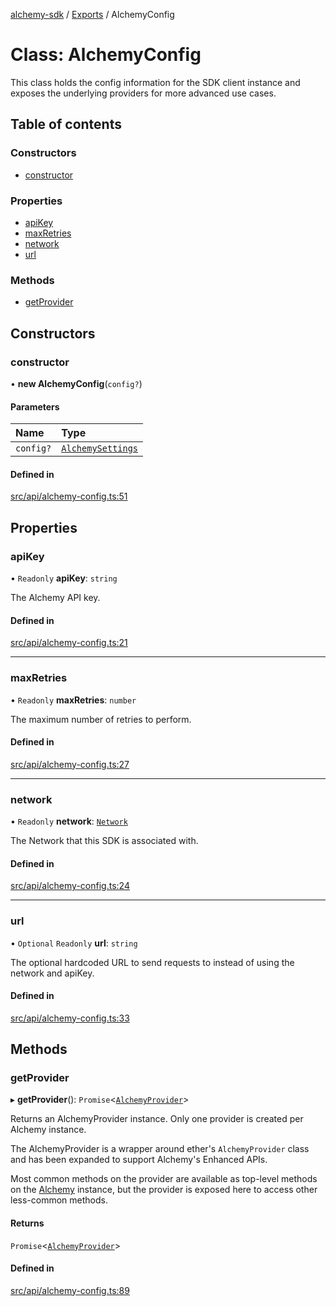 [alchemy-sdk](../README.md) / [Exports](../modules.md) / AlchemyConfig

# Class: AlchemyConfig

This class holds the config information for the SDK client instance and
exposes the underlying providers for more advanced use cases.

## Table of contents

### Constructors

- [constructor](AlchemyConfig.md#constructor)

### Properties

- [apiKey](AlchemyConfig.md#apikey)
- [maxRetries](AlchemyConfig.md#maxretries)
- [network](AlchemyConfig.md#network)
- [url](AlchemyConfig.md#url)

### Methods

- [getProvider](AlchemyConfig.md#getprovider)

## Constructors

### constructor

• **new AlchemyConfig**(`config?`)

#### Parameters

| Name | Type |
| :------ | :------ |
| `config?` | [`AlchemySettings`](../interfaces/AlchemySettings.md) |

#### Defined in

[src/api/alchemy-config.ts:51](https://github.com/alchemyplatform/alchemy-sdk-js/blob/5944626/src/api/alchemy-config.ts#L51)

## Properties

### apiKey

• `Readonly` **apiKey**: `string`

The Alchemy API key.

#### Defined in

[src/api/alchemy-config.ts:21](https://github.com/alchemyplatform/alchemy-sdk-js/blob/5944626/src/api/alchemy-config.ts#L21)

___

### maxRetries

• `Readonly` **maxRetries**: `number`

The maximum number of retries to perform.

#### Defined in

[src/api/alchemy-config.ts:27](https://github.com/alchemyplatform/alchemy-sdk-js/blob/5944626/src/api/alchemy-config.ts#L27)

___

### network

• `Readonly` **network**: [`Network`](../enums/Network.md)

The Network that this SDK is associated with.

#### Defined in

[src/api/alchemy-config.ts:24](https://github.com/alchemyplatform/alchemy-sdk-js/blob/5944626/src/api/alchemy-config.ts#L24)

___

### url

• `Optional` `Readonly` **url**: `string`

The optional hardcoded URL to send requests to instead of using the network
and apiKey.

#### Defined in

[src/api/alchemy-config.ts:33](https://github.com/alchemyplatform/alchemy-sdk-js/blob/5944626/src/api/alchemy-config.ts#L33)

## Methods

### getProvider

▸ **getProvider**(): `Promise`<[`AlchemyProvider`](AlchemyProvider.md)\>

Returns an AlchemyProvider instance. Only one provider is created per
Alchemy instance.

The AlchemyProvider is a wrapper around ether's `AlchemyProvider` class and
has been expanded to support Alchemy's Enhanced APIs.

Most common methods on the provider are available as top-level methods on
the [Alchemy](Alchemy.md) instance, but the provider is exposed here to access
other less-common methods.

#### Returns

`Promise`<[`AlchemyProvider`](AlchemyProvider.md)\>

#### Defined in

[src/api/alchemy-config.ts:89](https://github.com/alchemyplatform/alchemy-sdk-js/blob/5944626/src/api/alchemy-config.ts#L89)
